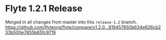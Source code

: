 # Flyte 1.2.1 Release

Merged in all changes from master into this `release-1.2` branch.
https://github.com/flyteorg/flyte/compare/v1.2.0...819457850b634e626cb233b500e7855b65fc9719
